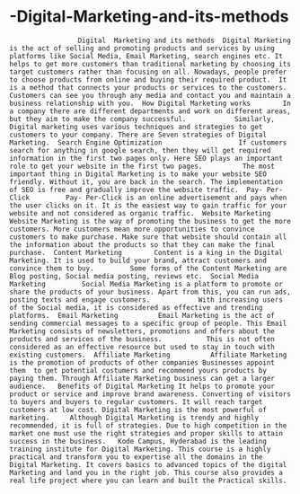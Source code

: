 # -Digital-Marketing-and-its-methods
                     Digital  Marketing and its methods  Digital Marketing is the act of selling and promoting products and services by using platforms like Social Media, Email Marketing, search engines etc. It helps to get more customers than traditional marketing by choosing its target customers rather than focusing on all. Nowadays, people prefer to choose products from online and buying their required product.  It is a method that connects your products or services to the customers. Customers can see you through any media and contact you and maintain a business relationship with you.  How Digital Marketing works        In a company there are different departments and work on different areas, but they aim to make the company successful.            Similarly, Digital marketing uses various techniques and strategies to get customers to your company. There are Seven strategies of Digital Marketing.  Search Engine Optimization                   If customers search for anything in google search, then they will get required information in the first two pages only. Here SEO plays an important role to get your website in the first two pages.          The most important thing in Digital Marketing is to make your website SEO friendly. Without it, you are back in the search. The implementation of SEO is free and gradually improve the website traffic.  Pay- Per-Click         Pay- Per-Click is an online advertisement and pays when the user clicks on it. It is the easiest way to gain traffic for your website and not considered as organic traffic.  Website Marketing        Website Marketing is the way of promoting the business to get the more customers. More customers mean more opportunities to convince customers to make purchase. Make sure that website should contain all the information about the products so that they can make the final purchase.  Content Marketing        Content is a king in the Digital Marketing. It is used to build your brand, attract customers and convince them to buy.         Some forms of the Content Marketing are Blog posting, Social media posting, reviews etc.  Social Media Marketing         Social Media Marketing is a platform to promote or share the products of your business. Apart from this, you can run ads, posting texts and engage customers.            With increasing users of the Social media, it is considered as effective and trending platforms.  Email Marketing          Email Marketing is the act of sending commercial messages to a specific group of people. This Email Marketing consists of newsletters, promotions and offers about the products and services of the business.           This is not often considered as an effective resource but used to stay in touch with existing customers.  Affiliate Marketing          Affiliate Marketing is the promotion of products of other companies Businesses appoint them  to get potential costumers and recommend yours products by paying them. Through Affiliate Marketing business can get a larger audience.   Benefits of Digital Marketing It helps to promote your product or service and improve brand awareness. Converting of visitors to buyers and buyers to regular customers. It will reach target customers at low cost. Digital Marketing is the most powerful of marketing.     Although Digital Marketing is trendy and highly recommended, it is full of strategies. Due to high competition in the market one must use the right strategies and proper skills to attain success in the business.   Kode Campus, Hyderabad is the leading training institute for Digital Marketing. This course is a highly practical and transform you to expertise all the domains in the Digital Marketing. It covers basics to advanced topics of the digital Marketing and land you in the right job. This course also provides a real life project where you can learn and built the Practical skills.                                     
